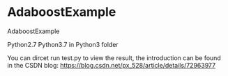 # AdaboostExample
AdaboostExample

Python2.7
Python3.7 in Python3 folder

You can dircet run test.py to view the result, the introduction can be found in the CSDN blog:
https://blog.csdn.net/px_528/article/details/72963977
